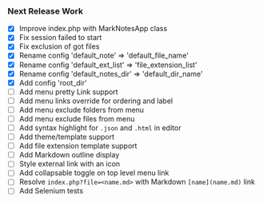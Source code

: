 ### Next Release Work
* [x] Improve index.php with MarkNotesApp class
* [x] Fix session failed to start
* [x] Fix exclusion of got files
* [x] Rename config 'default_note' => 'default_file_name'
* [x] Rename config 'default_ext_list' => 'file_extension_list'
* [x] Rename config 'default_notes_dir' => 'default_dir_name'
* [x] Add config 'root_dir'
* [ ] Add menu pretty Link support
* [ ] Add menu links override for ordering and label
* [ ] Add menu exclude folders from menu
* [ ] Add menu exclude files from menu
* [ ] Add syntax highlight for `.json` and `.html` in editor
* [ ] Add theme/template support
* [ ] Add file extension template support
* [ ] Add Markdown outline display
* [ ] Style external link with an icon
* [ ] Add collapsable toggle on top level menu link
* [ ] Resolve `index.php?file=<name.md>` with Markdown `[name](name.md)` link
* [ ] Add Selenium tests
